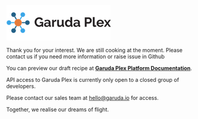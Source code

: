 ![Garuda Plex Logo](./img/garuda-plex-logo.png)

Thank you for your interest. We are still cooking at the moment. Please contact us if you need more information or raise issue in Github

You can preview our draft recipe at **[Garuda Plex Platform Documentation](https://garudarobotics.github.io/plex-web-api)**.

API access to Garuda Plex is currently only open to a closed group of developers. 

Please contact our sales team at <hello@garuda.io> for access.


Together, we realise our dreams of flight.